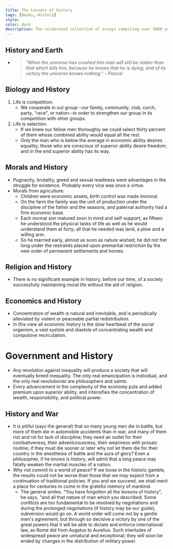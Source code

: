 ```yaml
---
title: The Lessons of History
tags: [Books, History]
style: 
color: dark
description: The celebrated collection of essays compiling over 5000 years of history by two of the greatest thinkers of our time.
---
```


<!-- border, fill -->
<!-- primary, dark -->

## History and Earth
* > *"When the universe has crushed him man will still be nobler than that which kills him, because he knows that he is dying, and of its victory the universe knows nothing." - Pascal*

## Biology and History
1. Life is competition.
    * We cooperate in out group--our family, community, club, curch, party, "race", or nation--in order to strengthen our group in its competition with other groups.
2. Life is selection.
    * If we knew our fellow men thoroughly we could select thirty percent of them whose combined ability would equal all the rest.
    * Only the man who is below the average in economic ability desires equality; those who are conscious of superior ability desire freedom; and in the end superior ability has its way.

## Morals and History
* Pugnacity, brutality, greed and sexual readiness were advantages in the struggle for existence. Probably every vice was once a virtue.
* Morals from agriculture:
    * Children were economic assets, birth control was made immoral. 
    * On the farm the family was the unit of production under the discipline of the father and the seasons, and paternal authority had a firm economic base. 
    * Each normal son matured soon in mind and self-support; as fifteen he understood the physical tasks of life as well as he would understand them at forty; all that he needed was land, a plow and a willing arm. 
    * So he married early, almost as soon as nature wished; he did not fret long under the restraints placed upon premarital restriction by the new order of permanent settlements and homes.

## Religion and History
* There is no significant example in history, before our time, of a society successfully maintaining moral life without the aid of religion.

## Economics and History
* Concentration of wealth is natural and inevitable, and is periodically alleviated by violent or peaceable partial redistribution. 
* In this view all economic history is the slow heartbeat of the social organism, a vast systole and diastole of concentrating wealth and compulsive recirculation.

# Government and History
* Any revolution against inequality will produce a society that will eventually breed inequality. The only real emancipation is individual, and the only real revolutionist are philosophers and saints.
* Every advancement in the complexity of the economy puts and added premium upon superior ability, and intensifies the concentration of wealth, responsibility, and political power.

## History and War
* It is pitiful (says the general) that so many young men die in battle, but more of them die in automobile accidents than in war, and many of them riot and rot for lack of discipline; they need an outlet for their combativeness, their adventurousness, their weariness with prosaic routine; if they must die sooner or later why not let them die for their country in the anesthesia of battle and the aura of glory? Even a philosopher, if he knows is history, will admit that a long peace may fatally weaken the martial muscles of a nation.
* Why not commit to a world of peace? If we loose in the historic gamble, the results could not be worse than those that we may expect from a continuation of traditional policies. If you and we succeed, we shall merit a place for centuries to come in the grateful memory of mankind.
    * The general smiles. "You have forgotten all the lessons of history", he says, "and all  that nature of man which you described. Some conflicts are too fundamental to be resolved by negotiations and during the prolonged negotiations (if history may be our guide), subversion would go on. A world order will come not by a gentle  men's agreement, but through so decisive a victory by one of the great powers that it will be able to dictate and enforce international law, as Rome did from Augstus to Aurelius. Such interludes of widespread peace are unnatural and exceptional; they will soon be ended by changes in the distribution of military power.

